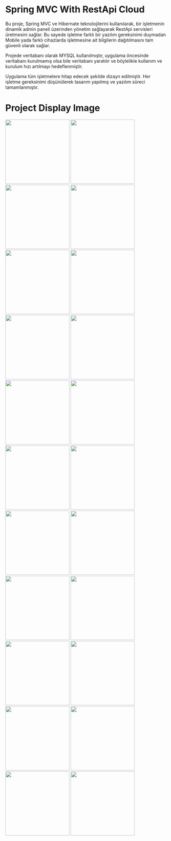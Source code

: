 # Spring MVC With RestApi Cloud
<p>Bu proje, Spring MVC ve Hibernate teknolojilerini kullanılarak, bir işletmenin dinamik admin paneli üzerinden yönetim sağlayarak RestApi servisleri üretmesini sağlar. Bu sayede işletme farklı bir yazılım gereksinimi duymadan Mobile yada farklı cihazlarda işletmesine ait bilgilerin dağıtılmasını tam güvenli olarak sağlar.
  
Projede veritabanı olarak MYSQL kullanılmıştır, uygulama öncesinde veritabanı kurulmamış olsa bile veritabanı yaratılır ve böylelikle kullanım ve kurulum hızı artılmayı hedeflenmiştir. 

Uygulama tüm işletmelere hitap edecek şekilde dizayn edilmiştir. Her işletme gereksinimi düşünülerek tasarım yapılmış ve yazılım süreci tamamlanmıştır.

</p>

# Project Display Image
<p>
<a href="https://github.com/hakanozer/SpringRestApiCloud/blob/master/ekran_goruntuleri/000.png" target="_blank">
<img src="https://github.com/hakanozer/SpringRestApiCloud/blob/master/ekran_goruntuleri/000.png" width="200" style="max-width:100%;"></a>

<a href="https://github.com/hakanozer/SpringRestApiCloud/blob/master/ekran_goruntuleri/00.png" target="_blank">
<img src="https://github.com/hakanozer/SpringRestApiCloud/blob/master/ekran_goruntuleri/00.png" width="200" style="max-width:100%;"></a>

<a href="https://github.com/hakanozer/SpringRestApiCloud/blob/master/ekran_goruntuleri/0.png" target="_blank">
<img src="https://github.com/hakanozer/SpringRestApiCloud/blob/master/ekran_goruntuleri/0.png" width="200" style="max-width:100%;"></a>

<a href="https://github.com/hakanozer/SpringRestApiCloud/blob/master/ekran_goruntuleri/p1%20(2).png" target="_blank">
<img src="https://github.com/hakanozer/SpringRestApiCloud/blob/master/ekran_goruntuleri/p1%20(2).png" width="200" style="max-width:100%;"></a>

<a href="https://github.com/hakanozer/SpringRestApiCloud/blob/master/ekran_goruntuleri/p1%20(3).png" target="_blank">
<img src="https://github.com/hakanozer/SpringRestApiCloud/blob/master/ekran_goruntuleri/p1%20(3).png" width="200" style="max-width:100%;"></a>

<a href="https://github.com/hakanozer/SpringRestApiCloud/blob/master/ekran_goruntuleri/p1%20(1).png" target="_blank">
<img src="https://github.com/hakanozer/SpringRestApiCloud/blob/master/ekran_goruntuleri/p1%20(1).png" width="200" style="max-width:100%;"></a>

<a href="https://github.com/hakanozer/SpringRestApiCloud/blob/master/ekran_goruntuleri/4.png" target="_blank">
<img src="https://github.com/hakanozer/SpringRestApiCloud/blob/master/ekran_goruntuleri/4.png" width="200" style="max-width:100%;"></a>

<a href="https://github.com/hakanozer/SpringRestApiCloud/blob/master/ekran_goruntuleri/5.png" target="_blank">
<img src="https://github.com/hakanozer/SpringRestApiCloud/blob/master/ekran_goruntuleri/5.png" width="200" style="max-width:100%;"></a>

<a href="https://github.com/hakanozer/SpringRestApiCloud/blob/master/ekran_goruntuleri/6.png" target="_blank">
<img src="https://github.com/hakanozer/SpringRestApiCloud/blob/master/ekran_goruntuleri/6.png" width="200" style="max-width:100%;"></a>


<a href="https://github.com/hakanozer/SpringRestApiCloud/blob/master/ekran_goruntuleri/7.png" target="_blank">
<img src="https://github.com/hakanozer/SpringRestApiCloud/blob/master/ekran_goruntuleri/7.png" width="200" style="max-width:100%;"></a>


<a href="https://github.com/hakanozer/SpringRestApiCloud/blob/master/ekran_goruntuleri/8.png" target="_blank">
<img src="https://github.com/hakanozer/SpringRestApiCloud/blob/master/ekran_goruntuleri/8.png" width="200" style="max-width:100%;"></a>


<a href="https://github.com/hakanozer/SpringRestApiCloud/blob/master/ekran_goruntuleri/9.png" target="_blank">
<img src="https://github.com/hakanozer/SpringRestApiCloud/blob/master/ekran_goruntuleri/9.png" width="200" style="max-width:100%;"></a>


<a href="https://github.com/hakanozer/SpringRestApiCloud/blob/master/ekran_goruntuleri/10.png" target="_blank">
<img src="https://github.com/hakanozer/SpringRestApiCloud/blob/master/ekran_goruntuleri/10.png" width="200" style="max-width:100%;"></a>


<a href="https://github.com/hakanozer/SpringRestApiCloud/blob/master/ekran_goruntuleri/11.png" target="_blank">
<img src="https://github.com/hakanozer/SpringRestApiCloud/blob/master/ekran_goruntuleri/11.png" width="200" style="max-width:100%;"></a>


<a href="https://github.com/hakanozer/SpringRestApiCloud/blob/master/ekran_goruntuleri/12.png" target="_blank">
<img src="https://github.com/hakanozer/SpringRestApiCloud/blob/master/ekran_goruntuleri/12.png" width="200" style="max-width:100%;"></a>


<a href="https://github.com/hakanozer/SpringRestApiCloud/blob/master/ekran_goruntuleri/13.png" target="_blank">
<img src="https://github.com/hakanozer/SpringRestApiCloud/blob/master/ekran_goruntuleri/13.png" width="200" style="max-width:100%;"></a>


<a href="https://github.com/hakanozer/SpringRestApiCloud/blob/master/ekran_goruntuleri/14.png" target="_blank">
<img src="https://github.com/hakanozer/SpringRestApiCloud/blob/master/ekran_goruntuleri/14.png" width="200" style="max-width:100%;"></a>

<a href="https://github.com/hakanozer/SpringRestApiCloud/blob/master/ekran_goruntuleri/15.png" target="_blank">
<img src="https://github.com/hakanozer/SpringRestApiCloud/blob/master/ekran_goruntuleri/15.png" width="200" style="max-width:100%;"></a>


<a href="https://github.com/hakanozer/SpringRestApiCloud/blob/master/ekran_goruntuleri/16.png" target="_blank">
<img src="https://github.com/hakanozer/SpringRestApiCloud/blob/master/ekran_goruntuleri/16.png" width="200" style="max-width:100%;"></a>

<a href="https://github.com/hakanozer/SpringRestApiCloud/blob/master/ekran_goruntuleri/17.png" target="_blank">
<img src="https://github.com/hakanozer/SpringRestApiCloud/blob/master/ekran_goruntuleri/17.png" width="200" style="max-width:100%;"></a>


<a href="https://github.com/hakanozer/SpringRestApiCloud/blob/master/ekran_goruntuleri/mobil1.png" target="_blank">
<img src="https://github.com/hakanozer/SpringRestApiCloud/blob/master/ekran_goruntuleri/mobil1.png" width="200" style="max-width:100%;"></a>


<a href="https://github.com/hakanozer/SpringRestApiCloud/blob/master/ekran_goruntuleri/mobil2.png" target="_blank">
<img src="https://github.com/hakanozer/SpringRestApiCloud/blob/master/ekran_goruntuleri/mobil2.png" width="200" style="max-width:100%;"></a>
